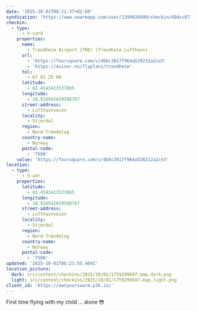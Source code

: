 ```yaml
---
date: '2025-10-01T08:21:37+02:00'
syndication: 'https://www.swarmapp.com/user/1399634990/checkin/68dcc871a98b8662b0b14dc5'
checkin:
  - type:
      - h-card
    properties:
      name:
        - Trondheim Airport (TRD) (Trondheim Lufthavn)
      url:
        - 'https://foursquare.com/v/4b6c3817f964a520212a2ce3'
        - 'https://avinor.no/flyplass/trondheim'
      tel:
        - 67 03 25 00
      latitude:
        - 63.4543413537885
      longitude:
        - 10.916942659598767
      street-address:
        - Lufthavnveien
      locality:
        - Stjørdal
      region:
        - Nord-Trøndelag
      country-name:
        - Norway
      postal-code:
        - '7500'
    value: 'https://foursquare.com/v/4b6c3817f964a520212a2ce3'
location:
  - type:
      - h-adr
    properties:
      latitude:
        - 63.4543413537885
      longitude:
        - 10.916942659598767
      street-address:
        - Lufthavnveien
      locality:
        - Stjørdal
      region:
        - Nord-Trøndelag
      country-name:
        - Norway
      postal-code:
        - '7500'
updated: '2025-10-01T06:21:55.469Z'
location_picture:
  dark: src/content/checkins/2025/10/01/1759299697.map.dark.png
  light: src/content/checkins/2025/10/01/1759299697.map.light.png
client_id: 'https://ownyourswarm.p3k.io/'
---
```

First time flying with my child … alone 😳
